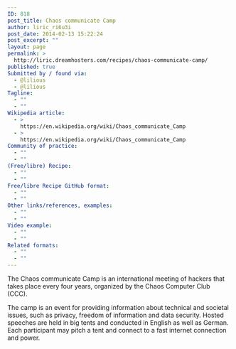 ```yaml
---
ID: 818
post_title: Chaos communicate Camp
author: liric_ri6u3i
post_date: 2014-02-13 15:22:24
post_excerpt: ""
layout: page
permalink: >
  http://liric.dreamhosters.com/recipes/chaos-communicate-camp/
published: true
Submitted by / found via:
  - @lilious
  - @lilious
Tagline:
  - ""
  - ""
Wikipedia article:
  - >
    https://en.wikipedia.org/wiki/Chaos_communicate_Camp
  - >
    https://en.wikipedia.org/wiki/Chaos_communicate_Camp
Community of practice:
  - ""
  - ""
(Free/libre) Recipe:
  - ""
  - ""
Free/libre Recipe GitHub format:
  - ""
  - ""
Other links/references, examples:
  - ""
  - ""
Video example:
  - ""
  - ""
Related formats:
  - ""
  - ""
---
```

The Chaos communicate Camp is an international meeting of hackers that takes place every four years, organized by the Chaos Computer Club (CCC).

The camp is an event for providing information about technical and societal issues, such as privacy, freedom of information and data security. Hosted speeches are held in big tents and conducted in English as well as German. Each participant may pitch a tent and connect to a fast internet connection and power.
